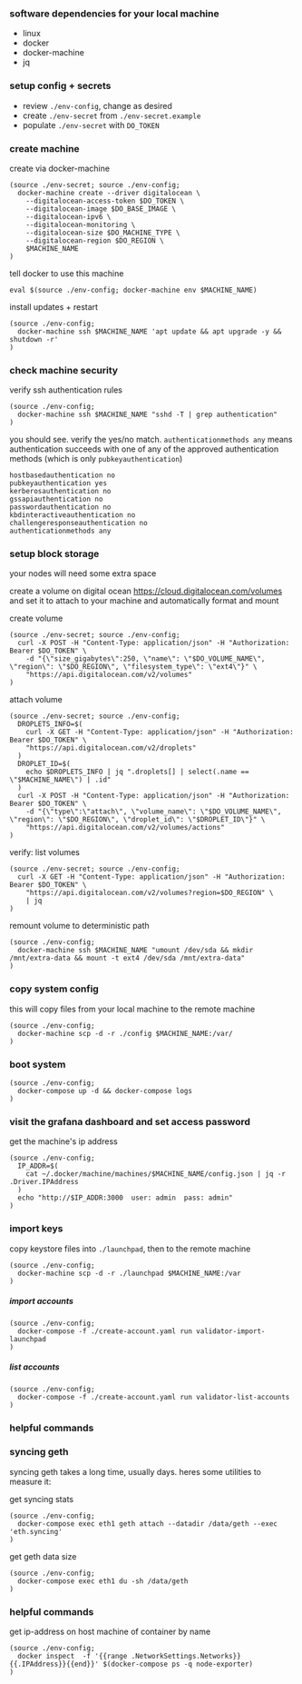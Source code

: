 
### software dependencies for your local machine

- linux
- docker
- docker-machine
- jq

### setup config + secrets

- review `./env-config`, change as desired
- create `./env-secret` from `./env-secret.example`
- populate `./env-secret` with `DO_TOKEN`

### create machine

create via docker-machine
```
(source ./env-secret; source ./env-config;
  docker-machine create --driver digitalocean \
    --digitalocean-access-token $DO_TOKEN \
    --digitalocean-image $DO_BASE_IMAGE \
    --digitalocean-ipv6 \
    --digitalocean-monitoring \
    --digitalocean-size $DO_MACHINE_TYPE \
    --digitalocean-region $DO_REGION \
    $MACHINE_NAME
)
```

tell docker to use this machine
```
eval $(source ./env-config; docker-machine env $MACHINE_NAME)
```

install updates + restart
```
(source ./env-config;
  docker-machine ssh $MACHINE_NAME 'apt update && apt upgrade -y && shutdown -r'
)
```

### check machine security

verify ssh authentication rules
```
(source ./env-config;
  docker-machine ssh $MACHINE_NAME "sshd -T | grep authentication"
)
```

you should see. verify the yes/no match.
`authenticationmethods any` means authentication succeeds with one of any of the approved authentication methods (which is only `pubkeyauthentication`)
```
hostbasedauthentication no
pubkeyauthentication yes
kerberosauthentication no
gssapiauthentication no
passwordauthentication no
kbdinteractiveauthentication no
challengeresponseauthentication no
authenticationmethods any
```


### setup block storage

your nodes will need some extra space

create a volume on digital ocean https://cloud.digitalocean.com/volumes
and set it to attach to your machine and automatically format and mount

create volume
```
(source ./env-secret; source ./env-config;
  curl -X POST -H "Content-Type: application/json" -H "Authorization: Bearer $DO_TOKEN" \
    -d "{\"size_gigabytes\":250, \"name\": \"$DO_VOLUME_NAME\", \"region\": \"$DO_REGION\", \"filesystem_type\": \"ext4\"}" \
    "https://api.digitalocean.com/v2/volumes"
)
```

attach volume
```
(source ./env-secret; source ./env-config;
  DROPLETS_INFO=$(
    curl -X GET -H "Content-Type: application/json" -H "Authorization: Bearer $DO_TOKEN" \
    "https://api.digitalocean.com/v2/droplets"
  )
  DROPLET_ID=$(
    echo $DROPLETS_INFO | jq ".droplets[] | select(.name == \"$MACHINE_NAME\") | .id"
  )
  curl -X POST -H "Content-Type: application/json" -H "Authorization: Bearer $DO_TOKEN" \
    -d "{\"type\":\"attach\", \"volume_name\": \"$DO_VOLUME_NAME\", \"region\": \"$DO_REGION\", \"droplet_id\": \"$DROPLET_ID\"}" \
    "https://api.digitalocean.com/v2/volumes/actions"
)
```

verify: list volumes
```
(source ./env-secret; source ./env-config;
  curl -X GET -H "Content-Type: application/json" -H "Authorization: Bearer $DO_TOKEN" \
    "https://api.digitalocean.com/v2/volumes?region=$DO_REGION" \
    | jq
)
```

remount volume to deterministic path
```
(source ./env-config;
  docker-machine ssh $MACHINE_NAME "umount /dev/sda && mkdir /mnt/extra-data && mount -t ext4 /dev/sda /mnt/extra-data"
)
```

### copy system config

this will copy files from your local machine to the remote machine

```
(source ./env-config;
  docker-machine scp -d -r ./config $MACHINE_NAME:/var/
)
```

### boot system


```
(source ./env-config;
  docker-compose up -d && docker-compose logs
)
```

### visit the grafana dashboard and set access password

get the machine's ip address
```
(source ./env-config;
  IP_ADDR=$(
    cat ~/.docker/machine/machines/$MACHINE_NAME/config.json | jq -r .Driver.IPAddress
  )
  echo "http://$IP_ADDR:3000  user: admin  pass: admin"
)
```

### import keys

copy keystore files into `./launchpad`, then to the remote machine
```
(source ./env-config;
  docker-machine scp -d -r ./launchpad $MACHINE_NAME:/var
)
```

##### import accounts
```
(source ./env-config;
  docker-compose -f ./create-account.yaml run validator-import-launchpad
)
```

##### list accounts
```
(source ./env-config;
  docker-compose -f ./create-account.yaml run validator-list-accounts
)
```

### helpful commands


### syncing geth

syncing geth takes a long time, usually days. heres some utilities to measure it:

get syncing stats
```
(source ./env-config;
  docker-compose exec eth1 geth attach --datadir /data/geth --exec 'eth.syncing'
)
```

get geth data size
```
(source ./env-config;
  docker-compose exec eth1 du -sh /data/geth
)
```

### helpful commands

get ip-address on host machine of container by name
```
(source ./env-config;
  docker inspect  -f '{{range .NetworkSettings.Networks}}{{.IPAddress}}{{end}}' $(docker-compose ps -q node-exporter)
)
```